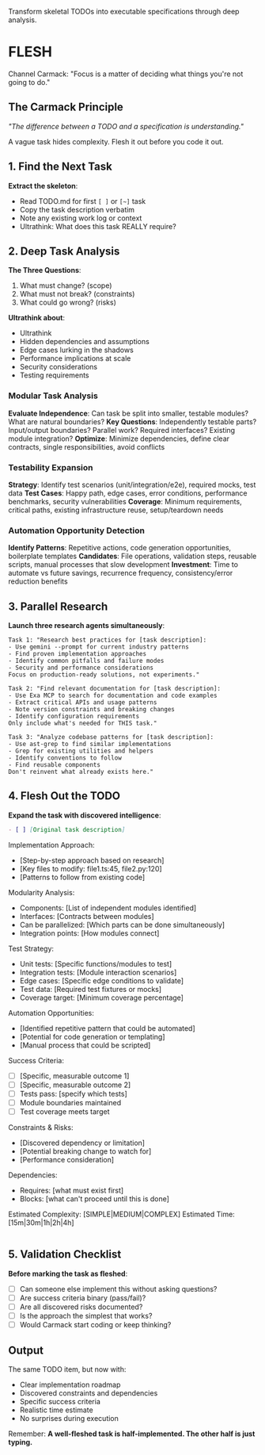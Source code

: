Transform skeletal TODOs into executable specifications through deep analysis.

# FLESH

Channel Carmack: "Focus is a matter of deciding what things you're not going to do."

## The Carmack Principle

*"The difference between a TODO and a specification is understanding."*

A vague task hides complexity. Flesh it out before you code it out.

## 1. Find the Next Task

**Extract the skeleton**:
- Read TODO.md for first `[ ]` or `[~]` task
- Copy the task description verbatim
- Note any existing work log or context
- Ultrathink: What does this task REALLY require?

## 2. Deep Task Analysis

**The Three Questions**:
1. What must change? (scope)
2. What must not break? (constraints)
3. What could go wrong? (risks)

**Ultrathink about**:
- Ultrathink
- Hidden dependencies and assumptions
- Edge cases lurking in the shadows
- Performance implications at scale
- Security considerations
- Testing requirements

### Modular Task Analysis

**Evaluate Independence**: Can task be split into smaller, testable modules? What are natural boundaries?
**Key Questions**: Independently testable parts? Input/output boundaries? Parallel work? Required interfaces? Existing module integration?
**Optimize**: Minimize dependencies, define clear contracts, single responsibilities, avoid conflicts

### Testability Expansion

**Strategy**: Identify test scenarios (unit/integration/e2e), required mocks, test data
**Test Cases**: Happy path, edge cases, error conditions, performance benchmarks, security vulnerabilities
**Coverage**: Minimum requirements, critical paths, existing infrastructure reuse, setup/teardown needs

### Automation Opportunity Detection

**Identify Patterns**: Repetitive actions, code generation opportunities, boilerplate templates
**Candidates**: File operations, validation steps, reusable scripts, manual processes that slow development
**Investment**: Time to automate vs future savings, recurrence frequency, consistency/error reduction benefits

## 3. Parallel Research

**Launch three research agents simultaneously**:

```
Task 1: "Research best practices for [task description]:
- Use gemini --prompt for current industry patterns
- Find proven implementation approaches
- Identify common pitfalls and failure modes
- Security and performance considerations
Focus on production-ready solutions, not experiments."

Task 2: "Find relevant documentation for [task description]:
- Use Exa MCP to search for documentation and code examples
- Extract critical APIs and usage patterns
- Note version constraints and breaking changes
- Identify configuration requirements
Only include what's needed for THIS task."

Task 3: "Analyze codebase patterns for [task description]:
- Use ast-grep to find similar implementations
- Grep for existing utilities and helpers
- Identify conventions to follow
- Find reusable components
Don't reinvent what already exists here."
```

## 4. Flesh Out the TODO

**Expand the task with discovered intelligence**:

```markdown
- [ ] [Original task description]
  ```
  Implementation Approach:
  - [Step-by-step approach based on research]
  - [Key files to modify: file1.ts:45, file2.py:120]
  - [Patterns to follow from existing code]

  Modularity Analysis:
  - Components: [List of independent modules identified]
  - Interfaces: [Contracts between modules]
  - Can be parallelized: [Which parts can be done simultaneously]
  - Integration points: [How modules connect]

  Test Strategy:
  - Unit tests: [Specific functions/modules to test]
  - Integration tests: [Module interaction scenarios]
  - Edge cases: [Specific edge conditions to validate]
  - Test data: [Required test fixtures or mocks]
  - Coverage target: [Minimum coverage percentage]

  Automation Opportunities:
  - [Identified repetitive pattern that could be automated]
  - [Potential for code generation or templating]
  - [Manual process that could be scripted]

  Success Criteria:
  - [ ] [Specific, measurable outcome 1]
  - [ ] [Specific, measurable outcome 2]
  - [ ] Tests pass: [specify which tests]
  - [ ] Module boundaries maintained
  - [ ] Test coverage meets target

  Constraints & Risks:
  - [Discovered dependency or limitation]
  - [Potential breaking change to watch for]
  - [Performance consideration]

  Dependencies:
  - Requires: [what must exist first]
  - Blocks: [what can't proceed until this is done]

  Estimated Complexity: [SIMPLE|MEDIUM|COMPLEX]
  Estimated Time: [15m|30m|1h|2h|4h]
  ```
```

## 5. Validation Checklist

**Before marking the task as fleshed**:
- [ ] Can someone else implement this without asking questions?
- [ ] Are success criteria binary (pass/fail)?
- [ ] Are all discovered risks documented?
- [ ] Is the approach the simplest that works?
- [ ] Would Carmack start coding or keep thinking?

## Output

The same TODO item, but now with:
- Clear implementation roadmap
- Discovered constraints and dependencies
- Specific success criteria
- Realistic time estimate
- No surprises during execution

Remember: **A well-fleshed task is half-implemented. The other half is just typing.**
